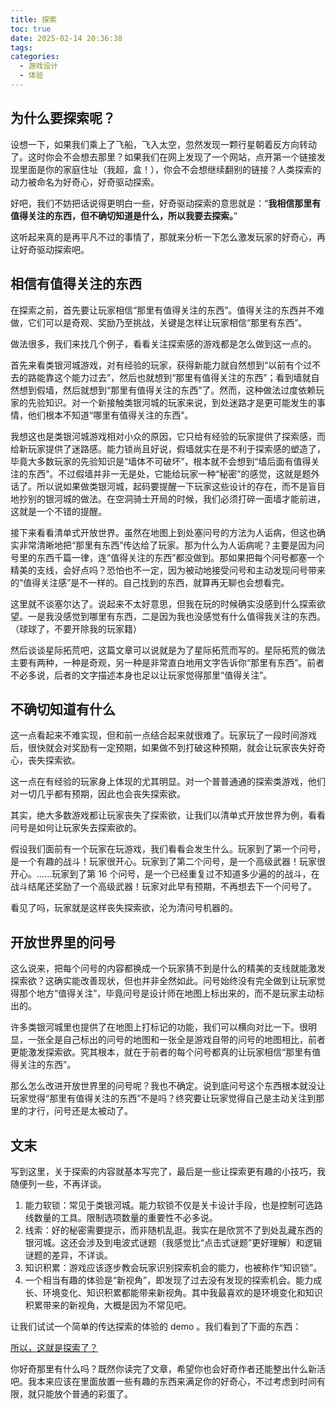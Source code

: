 ```yaml
---
title: 探索
toc: true
date: 2025-02-14 20:36:38
tags:
categories:
  - 游戏设计
  - 体验
---
```


## 为什么要探索呢？

设想一下，如果我们乘上了飞船，飞入太空，忽然发现一颗行星朝着反方向转动了。这时你会不会想去那里？如果我们在网上发现了一个网站，点开第一个链接发现里面是你的家庭住址（我超，盒！），你会不会想继续翻别的链接？人类探索的动力被命名为好奇心，好奇驱动探索。

好吧，我们不妨把话说得更明白一些，好奇驱动探索的意思就是：“**我相信那里有值得关注的东西，但不确切知道是什么，所以我要去探索。**”

这听起来真的是再平凡不过的事情了，那就来分析一下怎么激发玩家的好奇心，再让好奇驱动探索吧。

## 相信有值得关注的东西

在探索之前，首先要让玩家相信“那里有值得关注的东西”。值得关注的东西并不难做，它们可以是奇观、奖励乃至挑战，关键是怎样让玩家相信“那里有东西”。

做法很多，我们来找几个例子，看看关注探索感的游戏都是怎么做到这一点的。

首先来看类银河城游戏，对有经验的玩家，获得新能力就自然想到“以前有个过不去的路能靠这个能力过去”，然后也就想到“那里有值得关注的东西”；看到墙就自然想到假墙，然后就想到“那里有值得关注的东西”了。然而，这种做法过度依赖玩家的先验知识。对一个新接触类银河城的玩家来说，到处迷路才是更可能发生的事情，他们根本不知道“哪里有值得关注的东西”。

我想这也是类银河城游戏相对小众的原因，它只给有经验的玩家提供了探索感，而给新玩家提供了迷路感。能力锁尚且好说，假墙就实在是不利于探索感的塑造了，毕竟大多数玩家的先验知识是“墙体不可破坏”，根本就不会想到“墙后面有值得关注的东西”。不过假墙并非一无是处，它能给玩家一种“秘密”的感觉，这就是题外话了。所以说如果做类银河城，起码要提醒一下玩家这些设计的存在，而不是盲目地抄别的银河城的做法。在空洞骑士开局的时候，我们必须打碎一面墙才能前进，这就是一个不错的提醒。

接下来看看清单式开放世界。虽然在地图上到处塞问号的方法为人诟病，但这也确实非常清晰地把“那里有东西”传达给了玩家。那为什么为人诟病呢？主要是因为问号里的东西千篇一律，连“值得关注的东西”都没做到。那如果把每个问号都塞一个精美的支线，会好点吗？恐怕也不一定，因为被动地接受问号和主动发现问号带来的“值得关注感”是不一样的。自己找到的东西，就算再无聊也会想看完。

这里就不谈塞尔达了。说起来不太好意思，但我在玩的时候确实没感到什么探索欲望。一是我没感觉到哪里有东西，二是因为我也没感觉有什么值得我关注的东西。（球球了，不要开除我的玩家籍）

然后谈谈星际拓荒吧，这篇文章可以说就是为了星际拓荒而写的。星际拓荒的做法主要有两种，一种是奇观，另一种是非常直白地用文字告诉你“那里有东西”。前者不必多说，后者的文字描述本身也足以让玩家觉得那里“值得关注”。

## 不确切知道有什么

这一点看起来不难实现，但和前一点结合起来就很难了。玩家玩了一段时间游戏后，很快就会对奖励有一定预期，如果做不到打破这种预期，就会让玩家丧失好奇心，丧失探索欲。

这一点在有经验的玩家身上体现的尤其明显。对一个普普通通的探索类游戏，他们对一切几乎都有预期，因此也会丧失探索欲。

其实，绝大多数游戏都让玩家丧失了探索欲，让我们以清单式开放世界为例，看看问号是如何让玩家失去探索欲的。

假设我们面前有一个玩家在玩游戏，我们看看会发生什么。玩家到了第一个问号，是一个有趣的战斗！玩家很开心。玩家到了第二个问号，是一个高级武器！玩家很开心。......玩家到了第 16 个问号，是一个已经重复过不知道多少遍的的战斗，在战斗结尾还奖励了一个高级武器！玩家对此早有预期，不再想去下一个问号了。

看见了吗，玩家就是这样丧失探索欲，沦为清问号机器的。

## 开放世界里的问号

这么说来，把每个问号的内容都换成一个玩家猜不到是什么的精美的支线就能激发探索欲？这确实能改善现状，但也并非全然如此。问号始终没有完全做到让玩家觉得那个地方“值得关注”，毕竟问号是设计师在地图上标出来的，而不是玩家主动标出的。

许多类银河城里也提供了在地图上打标记的功能，我们可以横向对比一下。很明显，一张全是自己标出的问号的地图和一张全是游戏自带的问号的地图相比，前者更能激发探索欲。究其根本，就在于前者的每个问号都真的让玩家相信“那里有值得关注的东西”。

那么怎么改进开放世界里的问号呢？我也不确定。说到底问号这个东西根本就没让玩家觉得“那里有值得关注的东西”不是吗？终究要让玩家觉得自己是主动关注到那里的才行，问号还是太被动了。

## 文末

写到这里，关于探索的内容就基本写完了，最后是一些让探索更有趣的小技巧，我随便列一些，不再详谈。

1. 能力软锁：常见于类银河城。能力软锁不仅是关卡设计手段，也是控制可选路线数量的工具。限制选项数量的重要性不必多说。
2. 线索：好的秘密需要提示，而非随机乱逛。我实在是欣赏不了到处乱藏东西的银河城。这还会涉及到电波式谜题（我感觉比“点击式谜题”更好理解）和逻辑谜题的差异，不详谈。
3. 知识积累：游戏应该逐步教会玩家识别探索机会的能力，也被称作“知识锁”。
4. 一个相当有趣的体验是“新视角”，即发现了过去没有发现的探索机会。能力成长、环境变化、知识积累都能带来新视角。其中我最喜欢的是环境变化和知识积累带来的新视角，大概是因为不常见吧。

让我们试试一个简单的传达探索的体验的 demo 。我们看到了下面的东西：

[所以，这就是探索了？](../../../secret/)

你好奇那里有什么吗？既然你读完了文章，希望你也会好奇作者还能整出什么新活吧。我本来应该在里面放置一些有趣的东西来满足你的好奇心，不过考虑到时间有限，就只能放个普通的彩蛋了。

<style>
/* 隐藏草书 */
.hidden-fancy-text {
    font-family: 'Brush Script MT', cursive;
    font-size: 20px;
    /* text-align: center; */
    margin: 20px 0;
    /* padding: 20px; */
    line-height: 1.5;
    color: transparent;
    cursor: default
}

.hidden-fancy-text::selection {
    color: darkred;
    background: white;
}
</style>

<div class="hidden-fancy-text">
如果作者在认真做游戏的话，我们也应该会见面的。
</div>
